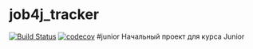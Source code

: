 # job4j_tracker
[![Build Status](https://travis-ci.com/AlekseySapsay/job4j_tracker.svg?branch=master)](https://travis-ci.com/AlekseySapsay/job4j_tracker)
[![codecov](https://codecov.io/gh/AlekseySapsay/job4j_tracker/branch/master/graph/badge.svg)](https://codecov.io/gh/AlekseySapsay/job4j_tracker)
#junior
Начальный проект для курса Junior